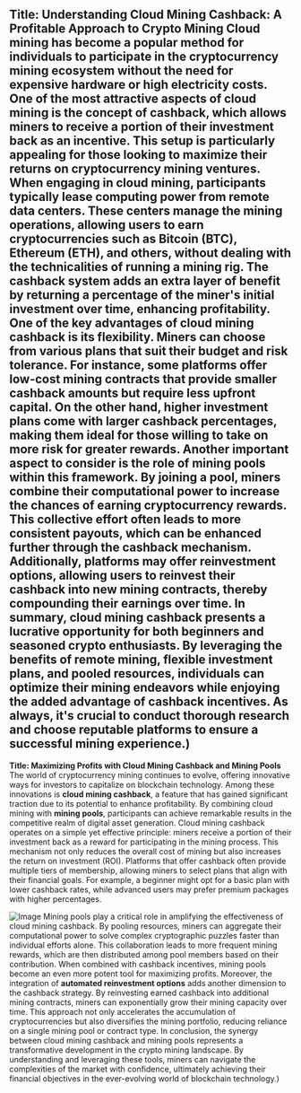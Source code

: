 **Title: Understanding Cloud Mining Cashback: A Profitable Approach to Crypto Mining**
Cloud mining has become a popular method for individuals to participate in the cryptocurrency mining ecosystem without the need for expensive hardware or high electricity costs. One of the most attractive aspects of cloud mining is the concept of **cashback**, which allows miners to receive a portion of their investment back as an incentive. This setup is particularly appealing for those looking to maximize their returns on cryptocurrency mining ventures.
When engaging in cloud mining, participants typically lease computing power from remote data centers. These centers manage the mining operations, allowing users to earn cryptocurrencies such as Bitcoin (BTC), Ethereum (ETH), and others, without dealing with the technicalities of running a mining rig. The **cashback** system adds an extra layer of benefit by returning a percentage of the miner's initial investment over time, enhancing profitability.
One of the key advantages of cloud mining cashback is its flexibility. Miners can choose from various plans that suit their budget and risk tolerance. For instance, some platforms offer **low-cost mining contracts** that provide smaller cashback amounts but require less upfront capital. On the other hand, higher investment plans come with larger cashback percentages, making them ideal for those willing to take on more risk for greater rewards.
Another important aspect to consider is the role of **mining pools** within this framework. By joining a pool, miners combine their computational power to increase the chances of earning cryptocurrency rewards. This collective effort often leads to more consistent payouts, which can be enhanced further through the cashback mechanism. Additionally, platforms may offer **reinvestment options**, allowing users to reinvest their cashback into new mining contracts, thereby compounding their earnings over time.
In summary, cloud mining cashback presents a lucrative opportunity for both beginners and seasoned crypto enthusiasts. By leveraging the benefits of remote mining, flexible investment plans, and pooled resources, individuals can optimize their mining endeavors while enjoying the added advantage of cashback incentives. As always, it's crucial to conduct thorough research and choose reputable platforms to ensure a successful mining experience.)
---
**Title: Maximizing Profits with Cloud Mining Cashback and Mining Pools**
The world of cryptocurrency mining continues to evolve, offering innovative ways for investors to capitalize on blockchain technology. Among these innovations is **cloud mining cashback**, a feature that has gained significant traction due to its potential to enhance profitability. By combining cloud mining with **mining pools**, participants can achieve remarkable results in the competitive realm of digital asset generation.
Cloud mining cashback operates on a simple yet effective principle: miners receive a portion of their investment back as a reward for participating in the mining process. This mechanism not only reduces the overall cost of mining but also increases the return on investment (ROI). Platforms that offer cashback often provide multiple tiers of membership, allowing miners to select plans that align with their financial goals. For example, a beginner might opt for a basic plan with lower cashback rates, while advanced users may prefer premium packages with higher percentages.

![Image](https://github.com/user-attachments/assets/4a25d116-2220-4385-b08e-f287af8fcbc4)
Mining pools play a critical role in amplifying the effectiveness of cloud mining cashback. By pooling resources, miners can aggregate their computational power to solve complex cryptographic puzzles faster than individual efforts alone. This collaboration leads to more frequent mining rewards, which are then distributed among pool members based on their contribution. When combined with cashback incentives, mining pools become an even more potent tool for maximizing profits.
Moreover, the integration of **automated reinvestment options** adds another dimension to the cashback strategy. By reinvesting earned cashback into additional mining contracts, miners can exponentially grow their mining capacity over time. This approach not only accelerates the accumulation of cryptocurrencies but also diversifies the mining portfolio, reducing reliance on a single mining pool or contract type.
In conclusion, the synergy between cloud mining cashback and mining pools represents a transformative development in the crypto mining landscape. By understanding and leveraging these tools, miners can navigate the complexities of the market with confidence, ultimately achieving their financial objectives in the ever-evolving world of blockchain technology.)
